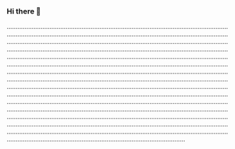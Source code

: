 ### Hi there 👋

........................................................................................................................................................................................................................................................................................................................................................................................................................................................................................................................................................................................................................................................................................................................................................................................................................................................................................................................................................................................................................................................................................................................................................................................................................................................................................................................................................................................................................................................................................................................................................................................................................................................................................................................................................................................................................................................................................................................................................................................................................................